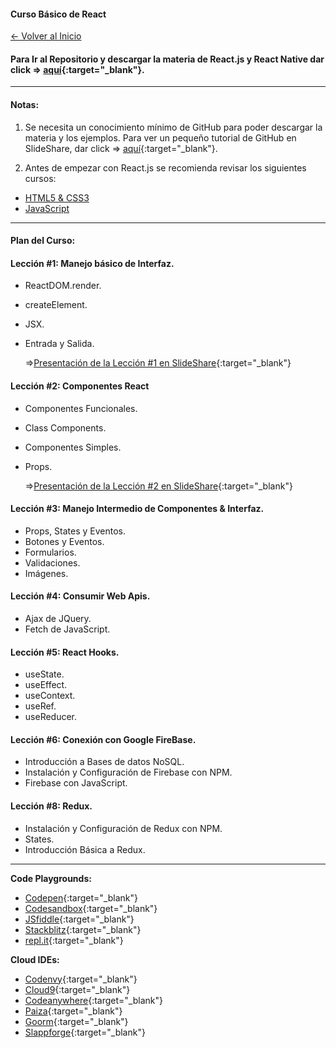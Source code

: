
#### Curso Básico de React

[<- Volver al Inicio](https://profesantiago.github.io) 

#### Para Ir al Repositorio y descargar la materia de React.js y React Native dar click => [aquí](https://github.com/ProfeSantiago/ReactJS){:target="_blank"}. 

<hr/>

#### Notas:
1) Se necesita un conocimiento mínimo de GitHub para poder descargar la materia y los ejemplos.
Para ver un pequeño tutorial de GitHub en SlideShare, dar click => [aquí](https://www.slideshare.net/santiagorodriguezpaniagua/git-hub-amp-github-desktop-2019){:target="_blank"}. 


2) Antes de empezar con React.js se recomienda revisar los siguientes cursos:
- [HTML5 & CSS3](https://profesantiago.github.io/HTMLCSS)
- [JavaScript](https://profesantiago.github.io/JavaScript)


<hr/>

#### Plan del Curso:

#### Lección #1: Manejo básico de Interfaz.
* ReactDOM.render.
* createElement.
* JSX.
* Entrada y Salida.

  =>[Presentación de la Lección #1 en SlideShare](https://www.slideshare.net/santiagorodriguezpaniagua/introduccion-a-react){:target="_blank"}

#### Lección #2: Componentes React
* Componentes Funcionales.
* Class Components.
* Componentes Simples.
* Props.

  =>[Presentación de la Lección #2 en SlideShare](https://es.slideshare.net/santiagorodriguezpaniagua/componentes-react){:target="_blank"}

#### Lección #3: Manejo Intermedio de Componentes & Interfaz.
* Props, States y Eventos.
* Botones y Eventos.
* Formularios.
* Validaciones.
* Imágenes.

#### Lección #4: Consumir Web Apis.
* Ajax de JQuery.
* Fetch de JavaScript.

#### Lección #5: React Hooks.
* useState.
* useEffect.
* useContext.
* useRef.
* useReducer.

#### Lección #6: Conexión con Google FireBase.
* Introducción a Bases de datos NoSQL. 
* Instalación y Configuración de Firebase con NPM.
* Firebase con JavaScript.


#### Lección #8: Redux.
* Instalación y Configuración de Redux con NPM.
* States.
* Introducción Básica a Redux.

<hr/>

**Code Playgrounds:**
- [Codepen](https://codepen.io/){:target="_blank"}
- [Codesandbox](https://codesandbox.io){:target="_blank"}
- [JSfiddle](https://jsfiddle.net/){:target="_blank"}
- [Stackblitz](https://stackblitz.com/){:target="_blank"}
- [repl.it](https://repl.it/languages){:target="_blank"}

**Cloud IDEs:**
- [Codenvy](https://codenvy.io/){:target="_blank"}
- [Cloud9](https://c9.io){:target="_blank"}
- [Codeanywhere](https://codeanywhere.com/){:target="_blank"}
- [Paiza](https://paiza.io/es){:target="_blank"}
- [Goorm](https://www.goorm.io/){:target="_blank"}
- [Slappforge](https://slappforge.com/){:target="_blank"}
